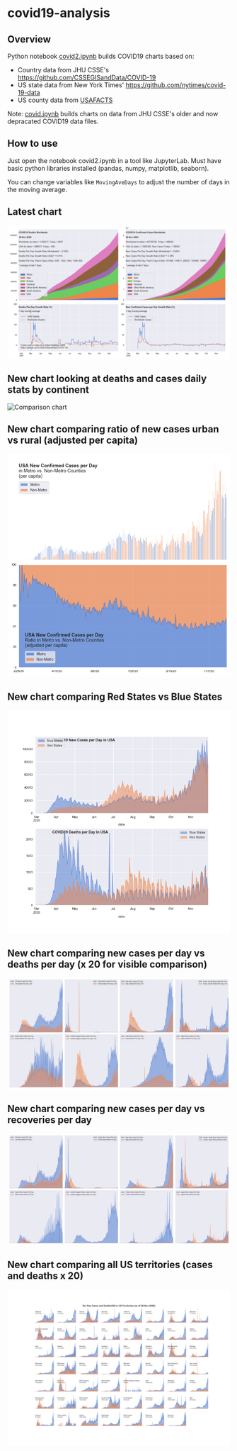 # covid19-analysis

## Overview
Python notebook [covid2.ipynb](https://github.com/danlaw/covid19-analysis/blob/master/covid2.ipynb) builds COVID19 charts based on:
* Country data from JHU CSSE's https://github.com/CSSEGISandData/COVID-19
* US state data from New York Times' https://github.com/nytimes/covid-19-data
* US county data from [USAFACTS](https://usafacts.org/visualizations/coronavirus-covid-19-spread-map/)

Note: [covid.ipynb](https://github.com/danlaw/covid19-analysis/blob/master/covid.ipynb) builds charts on data from JHU CSSE's older and now depracated COVID19 data files.

## How to use
Just open the notebook covid2.ipynb in a tool like JupyterLab. Must have basic python libraries installed (pandas, numpy, matplotlib, seaborn).

You can change variables like ``MovingAveDays`` to adjust the number of days in the moving average.

## Latest chart
![Latest chart](charts/20201129-covid19-chart.png)

## New chart looking at deaths and cases daily stats by continent
![Comparison chart](charts/20201129-covid20-chart-perday.png)

## New chart comparing ratio of new cases urban vs rural (adjusted per capita)
![Urban rural per capita chart](charts/20201129-US-counties-urban-vs-rural-per-capita.png)

## New chart comparing Red States vs Blue States
![Red vs Blue chart](charts/20201129-compare-daily-red-vs-blue-states.png)

## New chart comparing new cases per day vs deaths per day (x 20 for visible comparison)
![Comparison chart](charts/20201129-comparison-chart.png)

## New chart comparing new cases per day vs recoveries per day
![Recovery chart](charts/20201129-comparison-recovery-chart.png)

## New chart comparing all US territories (cases and deaths x 20)
![Territories chart](charts/20201129-compare-US-territories.png)

